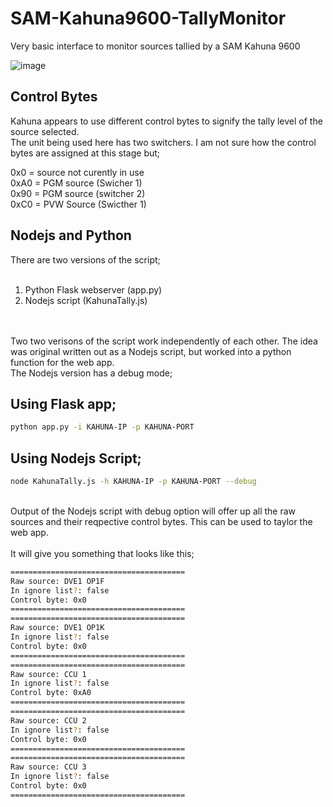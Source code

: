 # SAM-Kahuna9600-TallyMonitor
Very basic interface to monitor sources tallied by a SAM Kahuna 9600

![image](https://github.com/user-attachments/assets/3f8a000a-38c3-4c33-8f8f-3e980ef43a5a)


## Control Bytes

Kahuna appears to use different control bytes to signify the tally level of the source selected. <br>
The unit being used here has two switchers. I am not sure how the control bytes are assigned at this stage but;


0x0 = source not curently in use<br>
0xA0 = PGM source (Swicher 1)<br>
0x90 = PGM source (switcher 2)<br>
0xC0 = PVW Source (Swicther 1)<br>



## Nodejs and Python

There are two versions of the script;<br>
<br>
1. Python Flask webserver (app.py) <br>
2. Nodejs script (KahunaTally.js)<br>
<br>
<br>
Two two verisons of the script work independently of each other. The idea was original written out as a Nodejs script, but worked into a python function for the web app. <br>
The Nodejs version has a debug mode;<br>

## Using Flask app;

```bash
python app.py -i KAHUNA-IP -p KAHUNA-PORT
```

## Using Nodejs Script;

```bash
node KahunaTally.js -h KAHUNA-IP -p KAHUNA-PORT --debug
```
<br>
Output of the Nodejs script with debug option will offer up all the raw sources and their reqpective control bytes. This can be used to taylor the web app. <br>
<br>
It will give you something that looks like this;

```bash
=======================================
Raw source: DVE1 OP1F
In ignore list?: false
Control byte: 0x0
=======================================
=======================================
Raw source: DVE1 OP1K
In ignore list?: false
Control byte: 0x0
=======================================
=======================================
Raw source: CCU 1
In ignore list?: false
Control byte: 0xA0
=======================================
=======================================
Raw source: CCU 2
In ignore list?: false
Control byte: 0x0
=======================================
=======================================
Raw source: CCU 3
In ignore list?: false
Control byte: 0x0
=======================================
```

